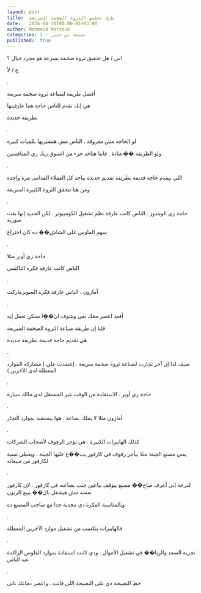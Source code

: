 ```yaml
---
layout: post
title:  طرق تحقيق الثروة الضخمة السريعة
date:   2024-04-10T00:00:01+03:00
author: Mahmoud Marzouk
categories: 2 - نصيحة من خبير
published:  true
---
```

س / هل تحقيق ثروة ضخمة بسرعة هو مجرد خيال ؟!

ج / لأ

.

أفضل طريقة لصناعة ثروة ضخمة سريعة

هي إنك تقدم للناس حاجة هما عارفينها

بطريقة جديدة

.

لو الحاجة مش معروفة . الناس مش هتشتريها بكميات كبيرة

ولو الطريقة ��عتادة . فانتا هتاخد جزء من السوق زيك زي
المنافسين

.

اللي بيقدم حاجة قديمة بطريقة تقديم جديدة بياخد كل العملاء القدامى مرة
واحدة

ومن هنا تتحقق الثروة الكبيرة السريعة

.

حاجة زي الويندوز . الناس كانت عارفة نظم تشغيل الكومبيوتر . لكن الجديد
إنها بقت صورية

سهم الماوس على الشاش�� ده كان اختراع

.

حاجة زي أوبر مثلا

الناس كانت عارفة فكرة التاكسي

.

أمازون . الناس عارفة فكرة السوبرماركت

.

أقعد اعصر مخك بقى وشوف ان��ا ممكن تعمل إيه

قلنا إن طريقة صناعة الثروة الضخمة السريعة

هي تقديم حاجة قديمة بطريقة جديدة

.

ضيف لدا إن آخر تجارب لصناعة ثروة ضخمة سريعة . إعتمدت على ( مشاركة
الموارد المعطلة لدى الآخرين )

.

حاجة زي أوبر . الاستفادة من الوقت غير المستغل لدى مالك
سيارة

.

أمازون مثلا لا يملك بضاعة . هوا بيستفيد بموارد التجار

.

كذلك الهايبرات الكبيرة . هي تؤجر الرفوف لأصحاب الشركات

يعني مصنع الجبنة مثلا بيأجر رفوف في كارفور يب��ع عليها الجبنة . ويعطي
نسبة لكارفور من مبيعاته

.

لدرجة إني أعرف صاح�� مصنع بيوقف بياعين جنب بضاعته في كارفور . لإن كارفور
نفسه مش هيشغل بال�� يبيع للزبون

وبالمناسبة الفكرة دي مجدية جدا مع صاحب المصنع ده

.

فالهايبرات بتكسب من تشغيل موارد الآخرين المعطلة

.

تجربة السعد والريا�� في تشغيل الأموال . ودي كانت استفادة بموارد الفلوس
الراكدة عند الناس

.

حط النصيحة دي على النصيحة اللي فاتت . واعصر دماغك تاني
